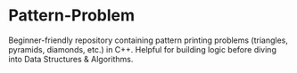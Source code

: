 # Pattern-Problem
Beginner-friendly repository containing pattern printing problems (triangles, pyramids, diamonds, etc.) in C++. Helpful for building logic before diving into Data Structures &amp; Algorithms.
